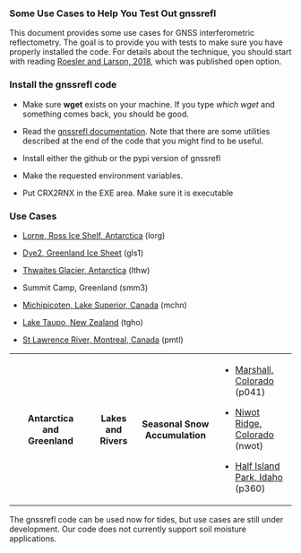 ### Some Use Cases to Help You Test Out gnssrefl

This document provides some use cases for GNSS interferometric reflectometry. 
The goal is to provide you with tests to make sure you have properly installed the code. For details about the technique, 
you should start with reading [Roesler and Larson, 2018](https://link.springer.com/article/10.1007/s10291-018-0744-8), 
which was published open option.  

### Install the gnssrefl code 

* Make sure **wget** exists on your machine.  If you type *which wget* and something comes back, you should be good.

* Read the [gnssrefl documentation](https://github.com/kristinemlarson/gnssrefl). 
Note that there are some utilities described at the end of the code that you might
find to be useful.

* Install either the github or the pypi version of gnssrefl

* Make the requested environment variables. 

* Put CRX2RNX in the EXE area. Make sure it is executable

### Use Cases 

<table>
<TR>
<TD>
<TH>Antarctica and Greenland</TH>

* [Lorne, Ross Ice Shelf, Antarctica](use_cases/use_lorg.md) (lorg)

* [Dye2, Greenland Ice Sheet](use_cases/use_gls1.md) (gls1)

* [Thwaites Glacier, Antarctica](use_cases/use_lthw.md) (lthw)

* Summit Camp, Greenland (smm3)
</TD>
<td>
<TH>Lakes and Rivers</TH>

* [Michipicoten, Lake Superior, Canada](use_cases/use_mchn.md) (mchn)

* [Lake Taupo, New Zealand](use_cases/use_tgho.md) (tgho)

* [St Lawrence River, Montreal, Canada](use_cases/pmtl_use.md) (pmtl)
</TD>

<TH>Seasonal Snow Accumulation</TH>
<TD>

* [Marshall, Colorado](use_cases/use_p041.md) (p041)

* [Niwot Ridge, Colorado](use_cases/use_nwot.md) (nwot)

* [Half Island Park, Idaho](use_cases/use_p360) (p360)

</TD>
</TR>
</Table>

The gnssrefl code can be used now for tides, but use cases are still under development.
Our code does not currently support soil moisture applications.
